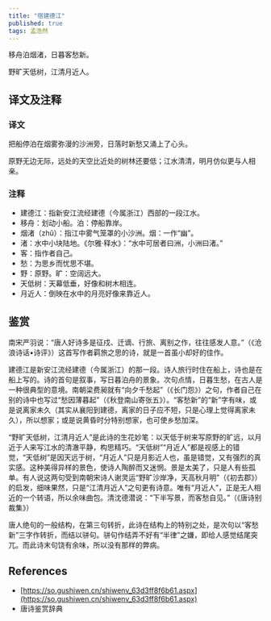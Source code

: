 ```yaml
---
title: "宿建德江"
published: true
tags: 孟浩然
---
```


移舟泊烟渚，日暮客愁新。

野旷天低树，江清月近人。

## 译文及注释

### 译文

把船停泊在烟雾弥漫的沙洲旁，日落时新愁又涌上了心头。

原野无边无际，远处的天空比近处的树林还要低；江水清清，明月仿似更与人相亲。

### 注释

- 建德江：指新安江流经建德（今属浙江）西部的一段江水。
- 移舟：划动小船。泊：停船靠岸。
- 烟渚（zhǔ）：指江中雾气笼罩的小沙洲。烟：一作“幽”。
- 渚：水中小块陆地。《尔雅·释水》：“水中可居者曰洲，小洲曰渚。”
- 客：指作者自己。
- 愁：为思乡而忧思不堪。
- 野：原野。旷：空阔远大。
- 天低树：天幕低垂，好像和树木相连。
- 月近人：倒映在水中的月亮好像来靠近人。

## 鉴赏

南宋严羽说：“唐人好诗多是征戍、迁谪、行旅、离别之作，往往感发人意。”（《沧浪诗话•诗评》）这首写作者羁旅之思的诗，就是一首虽小却好的佳作。

建德江是新安江流经建德（今属浙江）的那一段。诗人旅行时住在船上，诗也是在船上写的。诗的首句是叙事，写日暮泊舟的景象。次句点情，日暮生愁，在古人是一种很典型的意境。南朝梁费昶就有“向夕千愁起”（《长门怨》）之句，作者自己在别的诗中也写过“愁因薄暮起”（《秋登南山寄张五》）。“客愁新”的“新”字有味，或是说离家未久（其实从襄阳到建德，离家的日子应不短，只是心理上觉得离家未久），所以想家；或是说黄昏时分特别想家，也可使乡愁加深。

“野旷天低树，江清月近人”是此诗的生花妙笔：以天低于树来写原野的旷远，以月近于人来写江水的清澈平静，构思精巧。“天低树”“月近人”都是视感上的错觉，“天低树”是因天远于树，“月近人”只是月影近人也，虽是错觉，又有强烈的真实感。这种美得异样的景色，使诗人陶醉而又迷惘。景是太美了，只是人有些孤单。有人说这两句受到南朝宋诗人谢灵运“野旷沙岸净，天高秋月明”（《初去郡》）的启发，细味果然，只是“江清月近人”之句更有诗意。唯有“月近人”，正是无人相近的一个转语，所以余味曲包。清沈德潜说：“下半写景，而客愁自见。”（《唐诗别裁集》）

唐人绝句的一般结构，在第三句转折，此诗在结构上的特别之处，是次句以“客愁新”三字作转折，而结以骈句。骈句作结弄不好有“半律”之嫌，即给人感觉结尾突兀。而此诗末句饶有余味，所以没有那样的弊病。

## References

- [https://so.gushiwen.cn/shiwenv_63d3ff8f6b61.aspx](https://so.gushiwen.cn/shiwenv_63d3ff8f6b61.aspx)
- 唐诗鉴赏辞典
